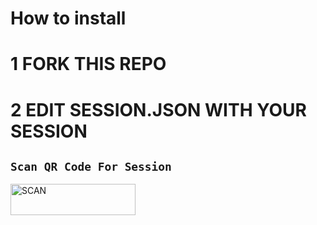 #  How to install 
# 1 FORK THIS REPO 
# 2 EDIT SESSION.JSON WITH YOUR SESSION 
## `Scan QR Code For Session`
<a href="https://raganork-qr.herokuapp.com/api"><img align="center" src="https://i.imgur.com/aic8W3F.jpeg" alt="SCAN" height="50" width="200" /></a>

